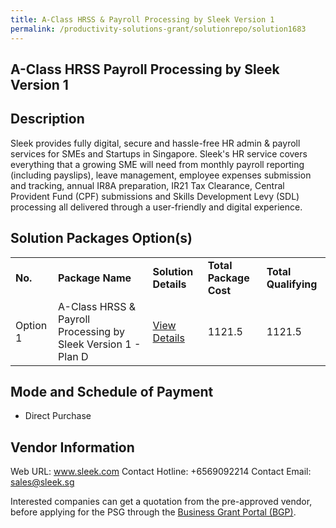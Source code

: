 ```yaml
---
title: A-Class HRSS & Payroll Processing by Sleek Version 1
permalink: /productivity-solutions-grant/solutionrepo/solution1683
---
```


## A-Class HRSS Payroll Processing by Sleek Version 1

## Description

Sleek provides fully digital, secure and hassle-free HR admin & payroll services for SMEs and Startups in Singapore. Sleek's HR service covers everything that a growing SME will need from monthly payroll reporting (including payslips), leave management, employee expenses submission and tracking, annual IR8A preparation, IR21 Tax Clearance, Central Provident Fund (CPF) submissions and Skills Development Levy (SDL) processing all delivered through a user-friendly and digital experience.

## Solution Packages Option(s)

<table>
<tr>
<td><b>No.</b></td>
<td><b>Package Name</b></td>
<td><b>Solution Details</b></td>
<td><b>Total Package Cost</b></td>
<td><b>Total Qualifying</b></td>
</tr>
<tr>
<td>Option 1</td>
<td>A-Class HRSS & Payroll Processing by Sleek Version 1 - Plan D</td>
<td><a href='https://www.gobusiness.gov.sg/images/psg/DesensitisedSleekHRMSCRwef8April2021_Part_4.pdf'>View Details</a></td>
<td>1121.5</td>
<td>1121.5</td>
</tr>
</table>

## Mode and Schedule of Payment

 - Direct Purchase

## Vendor Information

 Web URL: www.sleek.com 
Contact Hotline: +6569092214 
Contact Email: sales@sleek.sg 


Interested companies can get a quotation from the pre-approved vendor, before applying for the PSG through the <a href='https://www.businessgrants.gov.sg/'>Business Grant Portal (BGP)</a>.

<script src="/jquery/resize-tables.js"></script>

